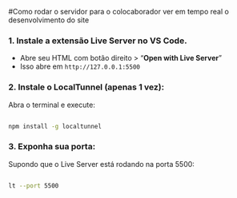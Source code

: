 #Como rodar o servidor para o colocaborador ver em tempo real o desenvolvimento do site
### 1. Instale a extensão **Live Server** no VS Code.

- Abre seu HTML com botão direito > “**Open with Live Server**”
- Isso abre em `http://127.0.0.1:5500`

### 2. Instale o **LocalTunnel** (apenas 1 vez):

Abra o terminal e execute:

```bash

npm install -g localtunnel

```

### 3. Exponha sua porta:

Supondo que o Live Server está rodando na porta 5500:
```bash

lt --port 5500

```
